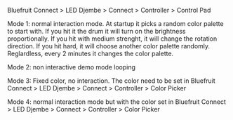 Bluefruit Connect > LED Djembe > Connect > Controller > Control Pad 

Mode 1: normal interaction mode. At startup it picks a random color palette to start with. If you hit it the drum it will turn on the brightness proportionally. If you hit with medium strenght, it will change the rotation direction. If you hit hard, it will choose another color palette randomly. Reglardless, every 2 minutes it changes the color palette.

Mode 2: non interactive demo mode looping

Mode 3: Fixed color, no interaction. The color need to be set in Bluefruit Connect > LED Djembe > Connect > Controller > Color Picker

Mode 4: normal interaction mode but with the color set in Bluefruit Connect > LED Djembe > Connect > Controller > Color Picker

